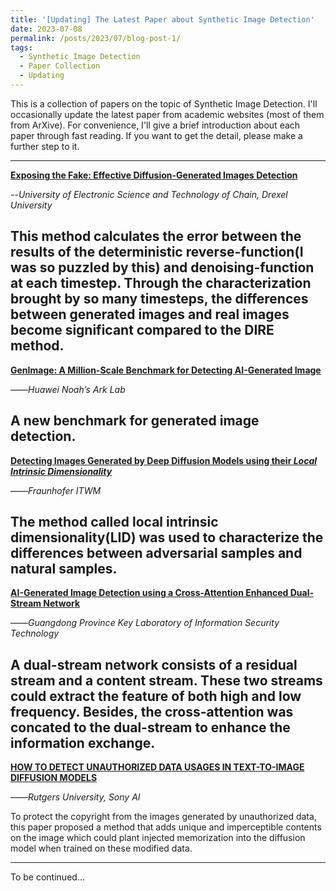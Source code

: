 ```yaml
---
title: '[Updating] The Latest Paper about Synthetic Image Detection'
date: 2023-07-08
permalink: /posts/2023/07/blog-post-1/
tags:
  - Synthetic Image Detection
  - Paper Collection
  - Updating
---
```


This is a collection of papers on the topic of Synthetic Image Detection. I'll occasionally update the latest paper from academic websites (most of them from ArXive). For convenience, I'll give a brief introduction about each paper through fast reading. If you want to get the detail, please make a further step to it.

---
**[Exposing the Fake: Effective Diffusion-Generated Images Detection](https://arxiv.org/abs/2307.06272)**

--*University of Electronic Science and Technology of Chain, Drexel University*

This method calculates the error between the results of the deterministic reverse-function(I was so puzzled by this) and denoising-function at each timestep. Through the characterization brought by so many timesteps, the differences between generated images and real images become significant compared to the DIRE method.
---
**[GenImage: A Million-Scale Benchmark for Detecting AI-Generated Image](https://arxiv.org/abs/2306.08571)** 

——*Huawei Noah’s Ark Lab*

A new benchmark for generated image detection.
---
**[Detecting Images Generated by Deep Diffusion Models using their *Local Intrinsic Dimensionality*](https://arxiv.org/abs/2307.02347)**

——*Fraunhofer ITWM*

The method called local intrinsic dimensionality(LID) was used to characterize the differences between adversarial samples and natural samples.
---
**[AI-Generated Image Detection using a Cross-Attention Enhanced Dual-Stream Network](https://arxiv.org/abs/2306.07005)**

——*Guangdong Province Key Laboratory of Information Security Technology*

A dual-stream network consists of a residual stream and a content stream. These two streams could extract the feature of both high and low frequency. Besides, the cross-attention was concated to the dual-stream to enhance the information exchange.
---
**[HOW TO DETECT UNAUTHORIZED DATA USAGES IN TEXT-TO-IMAGE DIFFUSION MODELS](https://arxiv.org/abs/2307.03108)**

——*Rutgers University, Sony AI*

To protect the copyright from the images generated by unauthorized data, this paper proposed a method that adds unique and imperceptible contents on the image which could plant injected memorization into the diffusion model when trained on these modified data.

---
To be continued...
